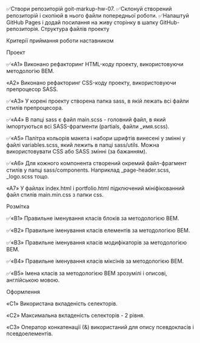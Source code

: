 ✅Створи репозиторій goit-markup-hw-07.
✅Склонуй створений репозиторій і скопіюй в нього файли попередньої роботи.
✅Налаштуй GitHub Pages і додай посилання на живу сторінку в шапку GitHub-репозиторія.
Структура файлів проекту​

Критерії приймання роботи наставником​

Проект​

✅«A1» Виконано рефакторинг HTML-коду проекту, використовуючи методологію BEM.

«A2» Виконано рефакторинг CSS-коду проекту, використовуючи препроцесор SASS.

✅«A3» У корені проекту створена папка sass, в якій лежать всі файли стилів препроцесора.

✅«A4» В папці sass є файл main.scss - головний файл, в який імпортуються всі SASS-фрагменти (partials, файли _имя.scss).

✅«A5» Палітра кольорів макета і набори шрифтів винесені у змінні у файлі variables.scss, який лежить в папці sass/utils. Можна використовувати CSS або SASS змінні (за бажанням).

✅«A6» Для кожного компонента створений окремий файл-фрагмент стилів у папці sass/components. Наприклад _page-header.scss, _logo.scss тощо.

«A7» У файлах index.html і portfolio.html підключений мініфікованний файл стилів main.min.css з папки css.

Розмітка​

✅«B1» Правильне іменування класів блоків за методологією BEM.

✅«B2» Правильне іменування класів елементів за методологією BEM.

✅«B3» Правильне іменування класів модифікаторів за методологією BEM.

✅«B4» Правильне іменування класів міксінів за методологією BEM.

✅«B5» Імена класів за методологією BEM зрозумілі і описові, англійською мовою.

Оформлення​

«C1» Використана вкладеність селекторів.

«C2» Максимальна вкладеність селекторів - 2 рівня.

«C3» Оператор конкатенації (&) використаний для опису псевдокласів і псевдоелементів.